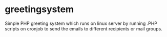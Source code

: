 # greetingsystem

Simple PHP greeting system which runs on linux server by running .PHP scripts on cronjob to send the emails to different recipients or mail groups. 
